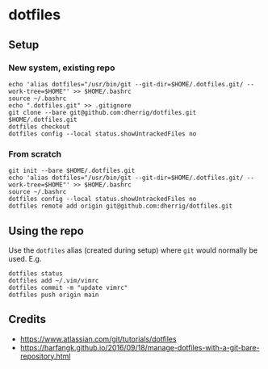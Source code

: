# dotfiles
## Setup 
### New system, existing repo
```shell
echo 'alias dotfiles="/usr/bin/git --git-dir=$HOME/.dotfiles.git/ --work-tree=$HOME"' >> $HOME/.bashrc
source ~/.bashrc
echo ".dotfiles.git" >> .gitignore
git clone --bare git@github.com:dherrig/dotfiles.git $HOME/.dotfiles.git
dotfiles checkout
dotfiles config --local status.showUntrackedFiles no
```

### From scratch
```shell
git init --bare $HOME/.dotfiles.git
echo 'alias dotfiles="/usr/bin/git --git-dir=$HOME/.dotfiles.git/ --work-tree=$HOME"' >> $HOME/.bashrc
source ~/.bashrc
dotfiles config --local status.showUntrackedFiles no
dotfiles remote add origin git@github.com:dherrig/dotfiles.git

```

## Using the repo
Use the `dotfiles` alias (created during setup) where `git` would normally be used. E.g.
```shell
dotfiles status
dotfiles add ~/.vim/vimrc
dotfiles commit -m "update vimrc"
dotfiles push origin main
```

## Credits
* https://www.atlassian.com/git/tutorials/dotfiles
* https://harfangk.github.io/2016/09/18/manage-dotfiles-with-a-git-bare-repository.html
